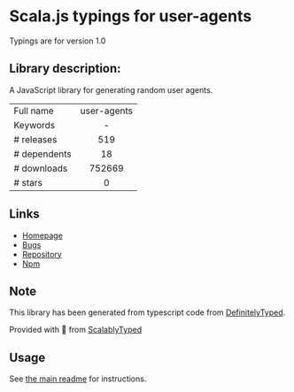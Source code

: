 
# Scala.js typings for user-agents

Typings are for version 1.0

## Library description:
A JavaScript library for generating random user agents.

|                    |                 |
| ------------------ | :-------------: |
| Full name          | user-agents |
| Keywords           | - |
| # releases         | 519 |
| # dependents       | 18 |
| # downloads        | 752669 |
| # stars            | 0 |

## Links
- [Homepage](https://github.com/intoli/user-agents#readme)
- [Bugs](https://github.com/intoli/user-agents/issues)
- [Repository](https://github.com/intoli/user-agents)
- [Npm](https://www.npmjs.com/package/user-agents)
    


## Note
This library has been generated from typescript code from [DefinitelyTyped](https://definitelytyped.org).

Provided with :purple_heart: from [ScalablyTyped](https://github.com/oyvindberg/ScalablyTyped)

## Usage
See [the main readme](../../readme.md) for instructions.



